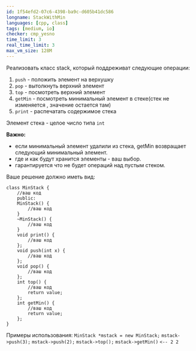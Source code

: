 ```yaml
---
id: 1f54efd2-07c6-4398-ba9c-d605b41dc586
longname: StackWithMin
languages: [cpp, class]
tags: [medium, io]
checker: cmp_yesno
time_limit: 3
real_time_limit: 3
max_vm_size: 128M
---
```


Реализовать класс stack, который поддреживат следующие операции:

1. `push` - положить элемент на верхушку
2. `pop` - вытолкнуть верхний элемент 
3. `top` - посмотреть верхний элемент
4. `getMin` - посмотреть минимальный элемент в стеке(стек не изменяется , значение остается там)
5. `print`  - распечатать содержимое стека

Элемент стека - целое число типа `int`

**Важно:**

- если минимальный элемент удалили из стека, getMin возвращает
следующий минимальный элемент.
- где и как будут хранится элементы - ваш выбор.
- гарантируется что не будет операций над пустым стеком.

Ваше решение должно иметь вид:

```
class MinStack {
    //ваш код
    public:
    MinStack() {
        //ваш код
    }
    ~MinStack() {
        //ваш код
    }
    void print() {
        //ваш код
    };
    void push(int x) {
        //ваш код
    };
    void pop() {
        //ваш код
    };
    int top() {
        //ваш код
        return value;
    };
    int getMin() {
        //ваш код
        return value;
    };
}
```

Примеры использования:
`MinStack *mstack = new MinStack;`
`mstack->push(3);`
`mstack->push(2);`
`mstack->top();`
`mstack->getMin()`
`<-- 2 2`
